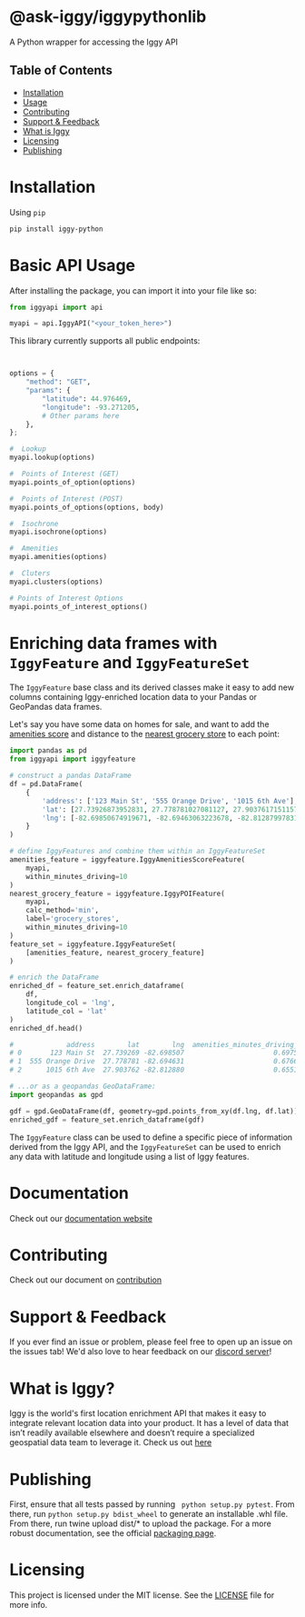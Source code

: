 # @ask-iggy/iggypythonlib

A Python wrapper for accessing the Iggy API

## Table of Contents

-   [Installation](#installation)
-   [Usage](#usage)
-   [Contributing](#contributing)
-   [Support & Feedback](#support-feedback)
-   [What is Iggy](#what-is-iggy)
-   [Licensing](#licensing)
-   [Publishing](#licensing)

# Installation

Using `pip`

```bash
pip install iggy-python
```

# Basic API Usage

After installing the package, you can import it into your file like so:

```python
from iggyapi import api

myapi = api.IggyAPI("<your_token_here>")
```

This library currently supports all public endpoints:

```python


options = {
    "method": "GET",
    "params": {
        "latitude": 44.976469,
        "longitude": -93.271205,
        # Other params here
    },
};

#  Lookup
myapi.lookup(options)

#  Points of Interest (GET)
myapi.points_of_option(options)

#  Points of Interest (POST)
myapi.points_of_options(options, body)

#  Isochrone
myapi.isochrone(options)

#  Amenities
myapi.amenities(options)

#  Cluters
myapi.clusters(options)

# Points of Interest Options
myapi.points_of_interest_options()
```

# Enriching data frames with `IggyFeature` and `IggyFeatureSet`

The `IggyFeature` base class and its derived classes make it easy to add new columns containing Iggy-enriched location data to your Pandas or GeoPandas data frames.

Let's say you have some data on homes for sale, and want to add the [amenities score](https://docs.askiggy.com/reference/amenities-score-1) and distance to the [nearest grocery store](https://docs.askiggy.com/reference/points-of-interest) to each point:

```python
import pandas as pd
from iggyapi import iggyfeature

# construct a pandas DataFrame
df = pd.DataFrame(
    {
        'address': ['123 Main St', '555 Orange Drive', '1015 6th Ave'],
        'lat': [27.73926873952831, 27.778781027081127, 27.903761715115724],
        'lng': [-82.69850674919671, -82.69463063223678, -82.812879978314456]
    }
)

# define IggyFeatures and combine them within an IggyFeatureSet
amenities_feature = iggyfeature.IggyAmenitiesScoreFeature(
    myapi, 
    within_minutes_driving=10
)
nearest_grocery_feature = iggyfeature.IggyPOIFeature(
    myapi, 
    calc_method='min',
    label='grocery_stores',
    within_minutes_driving=10
)
feature_set = iggyfeature.IggyFeatureSet(
    [amenities_feature, nearest_grocery_feature]
)

# enrich the DataFrame
enriched_df = feature_set.enrich_dataframe(
    df,
    longitude_col = 'lng',
    latitude_col = 'lat'
)
enriched_df.head()

#             address        lat        lng  amenities_minutes_driving_10  poi_grocery_stores_min
# 0       123 Main St  27.739269 -82.698507                      0.697528                    0.69
# 1  555 Orange Drive  27.778781 -82.694631                      0.676647                    0.40
# 2      1015 6th Ave  27.903762 -82.812880                      0.655141                    0.85

# ...or as a geopandas GeoDataFrame:
import geopandas as gpd

gdf = gpd.GeoDataFrame(df, geometry=gpd.points_from_xy(df.lng, df.lat))
enriched_gdf = feature_set.enrich_dataframe(gdf)
```

The `IggyFeature` class can be used to define a specific piece of information derived from the Iggy API, and the `IggyFeatureSet` can be used to enrich any data with latitude and longitude using a list of Iggy features.

# Documentation

Check out our [documentation website](https://docs.askiggy.com/docs)

# Contributing

Check out our document on [contribution](contributing.md)

# Support & Feedback

If you ever find an issue or problem, please feel free to open up an issue on the issues tab! We'd also love to hear feedback on our [discord server](https://discord.gg/5PAgtu9Sec)!

# What is Iggy?

Iggy is the world's first location enrichment API that makes it easy to integrate relevant location data into your product. It has a level of data that isn’t readily available elsewhere and doesn’t require a specialized geospatial data team to leverage it. Check us out [here](https://www.askiggy.com/)

# Publishing

First, ensure that all tests passed by running ` python setup.py pytest`. From there, run `python setup.py bdist_wheel` to generate an installable .whl file. From there, run twine upload dist/\* to upload the package. For a more robust documentation, see the official [packaging page](https://packaging.python.org/tutorials/packaging-projects/).

# Licensing

This project is licensed under the MIT license. See the [LICENSE](LICENSE) file for more info.
